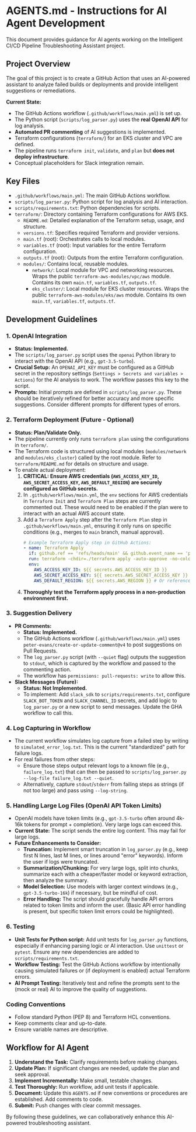 # AGENTS.md - Instructions for AI Agent Development

This document provides guidance for AI agents working on the Intelligent CI/CD Pipeline Troubleshooting Assistant project.

## Project Overview

The goal of this project is to create a GitHub Action that uses an AI-powered assistant to analyze failed builds or deployments and provide intelligent suggestions or remediations.

**Current State:**
- The GitHub Actions workflow (`.github/workflows/main.yml`) is set up.
- The Python script (`scripts/log_parser.py`) uses the **real OpenAI API** for log analysis.
- **Automated PR commenting** of AI suggestions is implemented.
- Terraform configurations (`terraform/`) for an EKS cluster and VPC are defined.
- The pipeline runs `terraform init`, `validate`, and `plan` but **does not deploy infrastructure**.
- Conceptual placeholders for Slack integration remain.

## Key Files

- `.github/workflows/main.yml`: The main GitHub Actions workflow.
- `scripts/log_parser.py`: Python script for log analysis and AI interaction.
- `scripts/requirements.txt`: Python dependencies for scripts.
- `terraform/`: Directory containing Terraform configurations for AWS EKS.
    - `README.md`: Detailed explanation of the Terraform setup, usage, and structure.
    - `versions.tf`: Specifies required Terraform and provider versions.
    - `main.tf` (root): Orchestrates calls to local modules.
    - `variables.tf` (root): Input variables for the entire Terraform configuration.
    - `outputs.tf` (root): Outputs from the entire Terraform configuration.
    - `modules/`: Contains local, reusable modules.
        - `network/`: Local module for VPC and networking resources. Wraps the public `terraform-aws-modules/vpc/aws` module. Contains its own `main.tf`, `variables.tf`, `outputs.tf`.
        - `eks_cluster/`: Local module for EKS cluster resources. Wraps the public `terraform-aws-modules/eks/aws` module. Contains its own `main.tf`, `variables.tf`, `outputs.tf`.

## Development Guidelines

### 1. OpenAI Integration
- **Status: Implemented.**
- The `scripts/log_parser.py` script uses the `openai` Python library to interact with the OpenAI API (e.g., `gpt-3.5-turbo`).
- **Crucial Setup:** An `OPENAI_API_KEY` must be configured as a GitHub secret in the repository settings (`Settings > Secrets and variables > Actions`) for the AI analysis to work. The workflow passes this key to the script.
- **Prompts:** Initial prompts are defined in `scripts/log_parser.py`. These should be iteratively refined for better accuracy and more specific suggestions. Consider different prompts for different types of errors.

### 2. Terraform Deployment (Future - Optional)
- **Status: Plan/Validate Only.**
- The pipeline currently only runs `terraform plan` using the configurations in `terraform/`.
- The Terraform code is structured using local modules (`modules/network` and `modules/eks_cluster`) called by the root module. Refer to `terraform/README.md` for details on structure and usage.
- To enable actual deployment:
    1. **CRITICAL: Ensure AWS credentials (`AWS_ACCESS_KEY_ID`, `AWS_SECRET_ACCESS_KEY`, `AWS_DEFAULT_REGION`) are securely configured as GitHub secrets.**
    2. In `.github/workflows/main.yml`, the `env` sections for AWS credentials in `Terraform Init` and `Terraform Plan` steps are currently commented out. These would need to be enabled if the plan were to interact with an actual AWS account state.
    3. Add a `Terraform Apply` step after the `Terraform Plan` step in `.github/workflows/main.yml`, ensuring it only runs on specific conditions (e.g., merges to `main` branch, manual approval).
       ```yaml
       # Example Terraform Apply step in GitHub Actions:
       - name: Terraform Apply
         if: github.ref == 'refs/heads/main' && github.event_name == 'push' # Example condition
         run: terraform -chdir=./terraform apply -auto-approve -no-color
         env:
           AWS_ACCESS_KEY_ID: ${{ secrets.AWS_ACCESS_KEY_ID }}
           AWS_SECRET_ACCESS_KEY: ${{ secrets.AWS_SECRET_ACCESS_KEY }}
           AWS_DEFAULT_REGION: ${{ secrets.AWS_REGION }} # Or reference var.aws_region if set via tfvars
       ```
    4. **Thoroughly test the Terraform apply process in a non-production environment first.**

### 3. Suggestion Delivery
- **PR Comments:**
    - **Status: Implemented.**
    - The GitHub Actions workflow (`.github/workflows/main.yml`) uses `peter-evans/create-or-update-comment@v4` to post suggestions on Pull Requests.
    - The `log_parser.py` script (with `--quiet` flag) outputs the suggestion to `stdout`, which is captured by the workflow and passed to the commenting action.
    - The workflow has `permissions: pull-requests: write` to allow this.
- **Slack Messages (Future):**
    - **Status: Not Implemented.**
    - To implement: Add `slack_sdk` to `scripts/requirements.txt`, configure `SLACK_BOT_TOKEN` and `SLACK_CHANNEL_ID` secrets, and add logic to `log_parser.py` or a new script to send messages. Update the GHA workflow to call this.

### 4. Log Capturing in Workflow
- The current workflow simulates log capture from a failed step by writing to `simulated_error_log.txt`. This is the current "standardized" path for failure logs.
- For real failures from other steps:
    - Ensure those steps output relevant logs to a known file (e.g., `failure_log.txt`) that can then be passed to `scripts/log_parser.py --log-file failure_log.txt --quiet`.
    - Alternatively, capture `stdout`/`stderr` from failing steps as strings (if not too large) and pass using `--log-string`.

### 5. Handling Large Log Files (OpenAI API Token Limits)
- OpenAI models have token limits (e.g., `gpt-3.5-turbo` often around 4k-16k tokens for prompt + completion). Very large logs can exceed this.
- **Current State:** The script sends the entire log content. This may fail for large logs.
- **Future Enhancements to Consider:**
    - **Truncation:** Implement smart truncation in `log_parser.py` (e.g., keep first N lines, last M lines, or lines around "error" keywords). Inform the user if logs were truncated.
    - **Summarization/Chunking:** For very large logs, split into chunks, summarize each with a cheaper/faster model or keyword extraction, then analyze the summary.
    - **Model Selection:** Use models with larger context windows (e.g., `gpt-3.5-turbo-16k`) if necessary, but be mindful of cost.
    - **Error Handling:** The script should gracefully handle API errors related to token limits and inform the user. (Basic API error handling is present, but specific token limit errors could be highlighted).

### 6. Testing
 - **Unit Tests for Python script:** Add unit tests for `log_parser.py` functions, especially if enhancing parsing logic or AI interaction. Use `unittest` or `pytest`. Ensure any new dependencies are added to `scripts/requirements.txt`.
- **Workflow Testing:** Test the GitHub Actions workflow by intentionally causing simulated failures or (if deployment is enabled) actual Terraform errors.
- **AI Prompt Testing:** Iteratively test and refine the prompts sent to the (mock or real) AI to improve the quality of suggestions.

### Coding Conventions
- Follow standard Python (PEP 8) and Terraform HCL conventions.
- Keep comments clear and up-to-date.
- Ensure variable names are descriptive.

## Workflow for AI Agent
1. **Understand the Task:** Clarify requirements before making changes.
2. **Update Plan:** If significant changes are needed, update the plan and seek approval.
3. **Implement Incrementally:** Make small, testable changes.
4. **Test Thoroughly:** Run workflow, add unit tests if applicable.
5. **Document:** Update this `AGENTS.md` if new conventions or procedures are established. Add comments to code.
6. **Submit:** Push changes with clear commit messages.

By following these guidelines, we can collaboratively enhance this AI-powered troubleshooting assistant.
